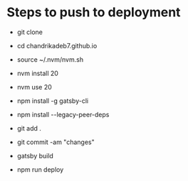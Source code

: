 # Steps to push to deployment

  - git clone

  - cd chandrikadeb7.github.io

  - source ~/.nvm/nvm.sh

  - nvm install 20

  - nvm use 20

  - npm install -g gatsby-cli

  - npm install --legacy-peer-deps

  - git add .

  - git commit -am "changes"

  - gatsby build

  - npm run deploy
